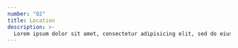 ```yaml
---
number: "02"
title: Location
description: >-
  Lorem ipsum dolor sit amet, consectetur adipisicing elit, sed do eiusmod tempor incididunt ut labore et dolore magna aliqua.
---
```

